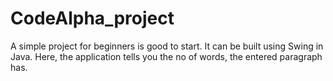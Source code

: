 # CodeAlpha_project
A simple project for beginners is good to start. It can be built using Swing in Java. Here, the application tells you the no of words, the entered paragraph has.
